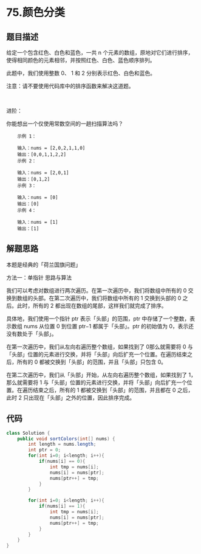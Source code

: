 # 75.颜色分类

## 题目描述
给定一个包含红色、白色和蓝色，一共 n 个元素的数组，原地对它们进行排序，使得相同颜色的元素相邻，并按照红色、白色、蓝色顺序排列。

此题中，我们使用整数 0、 1 和 2 分别表示红色、白色和蓝色。

注意：请不要使用代码库中的排序函数来解决这道题。

 

进阶：

你能想出一个仅使用常数空间的一趟扫描算法吗？
 

        示例 1：

        输入：nums = [2,0,2,1,1,0]
        输出：[0,0,1,1,2,2]
        示例 2：

        输入：nums = [2,0,1]
        输出：[0,1,2]
        示例 3：

        输入：nums = [0]
        输出：[0]
        示例 4：

        输入：nums = [1]
        输出：[1]


## 解题思路
本题是经典的「荷兰国旗问题」

方法一：单指针
思路与算法

我们可以考虑对数组进行两次遍历。在第一次遍历中，我们将数组中所有的 0 交换到数组的头部。在第二次遍历中，我们将数组中所有的 1 交换到头部的 0 之后。此时，所有的 2 都出现在数组的尾部，这样我们就完成了排序。

具体地，我们使用一个指针 ptr 表示「头部」的范围，ptr 中存储了一个整数，表示数组 nums 从位置 0 到位置 ptr−1 都属于「头部」。ptr 的初始值为 0，表示还没有数处于「头部」。

在第一次遍历中，我们从左向右遍历整个数组，如果找到了 0那么就需要将 0 与「头部」位置的元素进行交换，并将「头部」向后扩充一个位置。在遍历结束之后，所有的 0 都被交换到「头部」的范围，并且「头部」只包含 0。

在第二次遍历中，我们从「头部」开始，从左向右遍历整个数组，如果找到了 1，那么就需要将 1 与「头部」位置的元素进行交换，并将「头部」向后扩充一个位置。在遍历结束之后，所有的 1 都被交换到「头部」的范围，并且都在 0 之后，此时 2 只出现在「头部」之外的位置，因此排序完成。


## 代码
```java
class Solution {
    public void sortColors(int[] nums) {
        int length = nums.length;
        int ptr = 0;
        for(int i=0; i<length; i++){
            if(nums[i] == 0){
                int tmp = nums[i];
                nums[i] = nums[ptr];
                nums[ptr++] = tmp;
            }
        }

        for(int i=0; i<length; i++){
            if(nums[i] == 1){
                int tmp = nums[i];
                nums[i] = nums[ptr];
                nums[ptr++] = tmp;
            }
        }
    }
}
```
